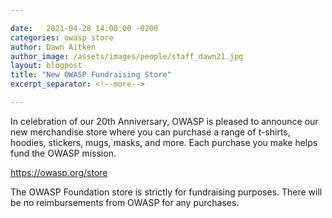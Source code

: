 ```yaml
---

date:   2021-04-28 14:00:00 -0200
categories: owasp store 
author: Dawn Aitken 
author_image: /assets/images/people/staff_dawn21.jpg
layout: blogpost
title: "New OWASP Fundraising Store"
excerpt_separator: <!--more-->

---
```



In celebration of our 20th Anniversary, OWASP is pleased to announce our new merchandise store where you can purchase a range of t-shirts, hoodies, stickers, mugs, masks, and more. Each purchase you make helps fund the OWASP mission.  

https://owasp.org/store

The OWASP Foundation store is strictly for fundraising purposes.  There will be no reimbursements from OWASP for any purchases.  



